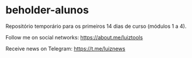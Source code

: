 # beholder-alunos

Repositório temporário para os primeiros 14 dias de curso (módulos 1 a 4).

Follow me on social networks: https://about.me/luiztools

Receive news on Telegram: https://t.me/luiznews
